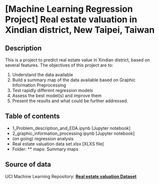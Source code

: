 # [Machine Learning Regression Project] Real estate valuation in Xindian district, New Taipei, Taiwan
## Description
This is a project to predict real estate value in Xindian district, based on several features. The objectives of this project are to:
1. Understand the data available
2. Build a summary map of the data available based on Graphic Information Preprocessing
3. Test rapidly different regression models
4. Assess the best model(s) and improve them
5. Present the results and what could be further addressed.

## Table of contents
* 1_Problem_description_and_EDA.ipynb [Jupyter notebook]
* 2_graphic_information_processing.ipynb [Jupyter notebook]
* (on going) regression analysis
* Real estate valuation data set.xlsx [XLXS file]
* Folder:
 ** maps: Summary maps
  
## Source of data
UCI Machine Learning Repository: __[Real estate valuation Dataset](https://archive.ics.uci.edu/ml/datasets/Real+estate+valuation+data+set)__
